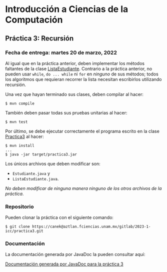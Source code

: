 Introducción a Ciencias de la Computación
=========================================

Práctica 3: Recursión
---------------------

### Fecha de entrega: martes 20 de marzo, 2022

Al igual que en la práctica anterior, deben implementar los métodos faltantes de
la clase
[ListaEstudiante](https://aztlan.fciencias.unam.mx/gitlab/2023-1-icc/practica3/-/blob/main/src/main/java/mx/unam/ciencias/icc/ListaEstudiante.java).
Contrario a la práctica anterior, no pueden usar `while`, `do ... while` ni
`for` en *ninguno* de sus métodos; todos los algoritmos que requieran recorrer
la lista necesitan escribirlos utilizando recursión.

Una vez que hayan terminado sus clases, deben compilar al hacer:

```
$ mvn compile
```

También deben pasar todas sus pruebas unitarias al hacer:

```
$ mvn test
```

Por último, se debe ejecutar correctamente el programa escrito en la clase
[Practica3](https://aztlan.fciencias.unam.mx/gitlab/2023-1-icc/practica3/-/blob/main/src/main/java/mx/unam/ciencias/icc/Practica3.java)
al hacer:

```
$ mvn install
...
$ java -jar target/practica3.jar
```

Los únicos archivos que deben modificar son:

* `Estudiante.java` y
* `ListaEstudiante.java`.

*No deben modificar de ninguna manera ninguno de los otros archivos de la práctica*.

### Repositorio

Pueden clonar la práctica con el siguiente comando:

```
$ git clone https://canek@aztlan.fciencias.unam.mx/gitlab/2023-1-icc/practica3.git
```

### Documentación

La documentación generada por JavaDoc la pueden consultar aquí:

[Documentación generada por JavaDoc para la práctica
3](https://aztlan.fciencias.unam.mx/~canek/2023-1-icc/practica3/apidocs/index.html)
